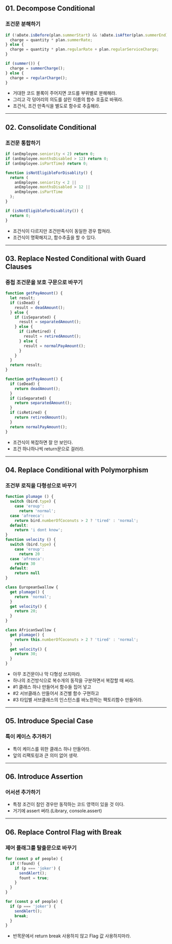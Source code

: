 ## 01. Decompose Conditional

### 조건문 분해하기

```js
if (!aDate.isBefore(plan.summerStart) && !aDate.isAfter(plan.summerEnd)) {
  charge = quantity * plan.summerRate;
} else {
  charge = quantity * plan.regularRate + plan.regularServiceCharge;
}
```

```js
if (summer()) {
  charge = summerCharge();
} else {
  charge = regularCharge();
}
```

- 거대한 코드 블록이 주어지면 코드를 부위별로 분해해라.
- 그리고 각 덩어리의 의도를 살린 이름의 함수 호출로 바꿔라.
- 조건식, 조건 만족식을 별도로 함수로 추출해라.

---

## 02. Consolidate Conditional

### 조건문 통합하기

```js
if (anEmployee.seniority < 2) return 0;
if (anEmployee.monthsDisabled > 12) return 0;
if (anEmployee.isPartTime) return 0;
```

```js
function isNotEligibleForDisablity() {
  return (
    anEmployee.seniority < 2 ||
    anEmployee.monthsDisabled > 12 ||
    anEmployee.isPartTime
  );
}

if (isNotEligibleForDisablity()) {
  return 0;
}
```

- 조건식이 다르지만 조건만족식이 동일한 경우 합쳐라.
- 조건식이 명확해지고, 함수추출을 할 수 있다.

---

## 03. Replace Nested Conditional with Guard Clauses

### 중첩 조건문을 보호 구문으로 바꾸기

```js
function getPayAmount() {
  let result;
  if (isDead) {
    result = deadAmount();
  } else {
    if (isSeparated) {
      result = separatedAmount();
    } else {
      if (isRetired) {
        result = retiredAmount();
      } else {
        result = normalPayAmount();
      }
    }
  }
  return result;
}
```

```js
function getPayAmount() {
  if (ieDead) {
    return deadAmount();
  }
  if (isSeparated) {
    return separatedAmount();
  }
  if (isRetired) {
    return retiredAmount();
  }
  return normalPayAmount();
}
```

- 조건식이 복잡하면 잘 안 보인다.
- 조건 하나하나씩 return문으로 걸러라.

---

## 04. Replace Conditional with Polymorphism

### 조건부 로직을 다형성으로 바꾸기

```js
function plumage () {
  switch (bird.type) {
    case 'eroup':
      return 'normal';
  case 'afreeca':
    return bird.numberOfCoconuts > 2 ? 'tired' : 'normal';
  default:
    return 'i dont know';
}
function velocity () {
  switch (bird.type) {
    case 'eroup':
      return 20
  case 'afreeca':
    return 30
  default:
    return null
}
```

```js
class EuropeanSwallow {
  get plumage() {
    return 'normal';
  }
  get velocity() {
    return 20;
  }
}

class AfricanSwallow {
  get plumage() {
    return this.numberOfCoconuts > 2 ? 'tired' : 'normal';
  }
  get velocity() {
    return 30;
  }
}
```

- 아무 조건문이나 막 다형성 쓰지마라.
- 하나의 조건방식으로 복수개의 동작을 구분하면서 복잡할 때 써라.
- #1 클래스 하나 만들어서 함수들 집어 넣고
- #2 서브클래스 만들어서 조건별 함수 구현하고
- #3 타입별 서브클래스의 인스턴스를 바노한하는 팩토리함수 만들어라.

---

## 05. Introduce Special Case

### 특이 케이스 추가하기

- 특이 케이스를 위한 클래스 하나 만들어라.
- 앞의 리팩토링과 큰 의미 없어 생략.

---

## 06. Introduce Assertion

### 어서션 추가하기

- 특정 조건이 참인 경우만 동작하는 코드 영역이 있을 것 이다.
- 거기에 assert 써라.(Library, console.assert)

---

## 06. Replace Control Flag with Break

### 제어 플래그를 탈출문으로 바꾸기

```js
for (const p of people) {
  if (!found) {
    if (p === 'joker') {
      sendAlert();
      fount = true;
    }
  }
}
```

```js
for (const p of people) {
  if (p === 'joker') {
    sendAlert();
    break;
  }
}
```

- 반목문에서 return break 사용하지 않고 Flag 값 사용하지마라.
